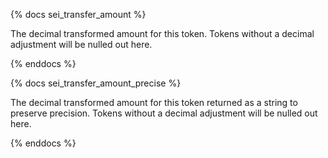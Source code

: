 {% docs sei_transfer_amount %}

The decimal transformed amount for this token. Tokens without a decimal adjustment will be nulled out here. 

{% enddocs %}

{% docs sei_transfer_amount_precise %}

The decimal transformed amount for this token returned as a string to preserve precision. Tokens without a decimal adjustment will be nulled out here.

{% enddocs %}